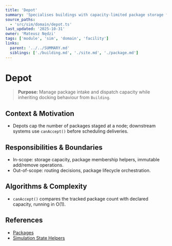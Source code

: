 ```yaml
---
title: 'Depot'
summary: 'Specialises buildings with capacity-limited package storage for fleet origin hubs.'
source_paths:
  - 'src/sim/domain/depot.ts'
last_updated: '2025-10-31'
owner: 'Mateusz Nędzi'
tags: ['module', 'sim', 'domain', 'facility']
links:
  parent: '../../SUMMARY.md'
  siblings: ['./building.md', './site.md', './package.md']
---
```


# Depot

> **Purpose:** Manage package intake and dispatch capacity while inheriting docking behaviour from `Building`.

## Context & Motivation

- Depots cap the number of packages staged at a node; downstream systems use `canAccept()` before scheduling deliveries.

## Responsibilities & Boundaries

- In-scope: storage capacity, package membership helpers, immutable add/remove operations.
- Out-of-scope: routing decisions, package lifecycle orchestration.

## Algorithms & Complexity

- `canAccept()` compares the tracked package count with declared capacity, running in O(1).

## References

- [Packages](./package.md)
- [Simulation State Helpers](../state.md)
